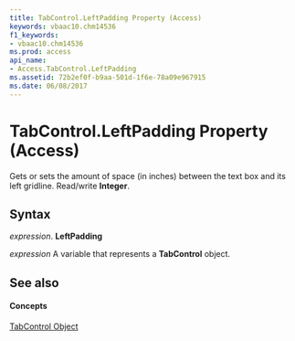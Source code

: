 ```yaml
---
title: TabControl.LeftPadding Property (Access)
keywords: vbaac10.chm14536
f1_keywords:
- vbaac10.chm14536
ms.prod: access
api_name:
- Access.TabControl.LeftPadding
ms.assetid: 72b2ef0f-b9aa-501d-1f6e-78a09e967915
ms.date: 06/08/2017
---
```



# TabControl.LeftPadding Property (Access)

Gets or sets the amount of space (in inches) between the text box and its left gridline. Read/write **Integer**.


## Syntax

 _expression_. **LeftPadding**

 _expression_ A variable that represents a **TabControl** object.


## See also


#### Concepts


[TabControl Object](tabcontrol-object-access.md)

